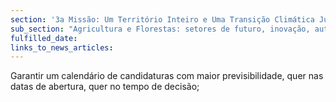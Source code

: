 ```yaml
---
section: '3a Missão: Um Território Inteiro e Uma Transição Climática Justa'
sub_section: "Agricultura e Florestas: setores de futuro, inovação, autonomia e investimento"
fulfilled_date:
links_to_news_articles:
---
```


Garantir um calendário de candidaturas com maior previsibilidade, quer nas datas de abertura, quer no tempo de decisão;